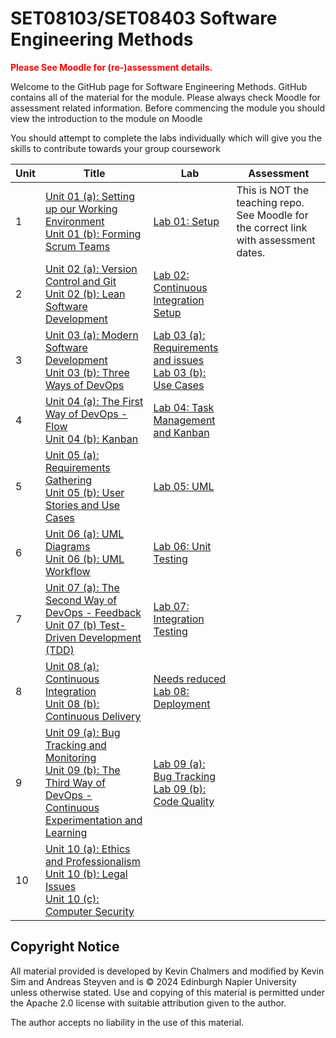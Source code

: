 # SET08103/SET08403 Software Engineering Methods

**<span style="color:red">Please See Moodle for (re-)assessment details.</span>**

Welcome to the GitHub page for Software Engineering Methods. GitHub contains all of the material for the module. Please always check Moodle for assessment related information.
Before commencing the module you should view the introduction to the module on Moodle

You should attempt to complete the labs individually which will give you the skills to contribute towards your group coursework 


| Unit                                                    | Title                                                                                                                                                                                     | Lab                                                                                   | Assessment        |
| ------------------------------------------------------------ |-------------------------------------------------------------------------------------------------------------------------------------------------------------------------------------------|---------------------------------------------------------------------------------------|-------------------|
| 1 | [Unit 01 (a): Setting up our Working Environment](units/unit01/unit01a.md) <br> [Unit 01 (b): Forming Scrum Teams](units/unit01/unit01b.md)                                               | [Lab 01: Setup](labs/lab01)                                                           | This is NOT the teaching repo. See Moodle for the correct link with assessment dates. |
| 2 | [Unit 02 (a): Version Control and Git](units/unit02/unit02a.md) <br> [Unit 02 (b): Lean Software Development](units/unit02/unit02b.md)                                                    | [Lab 02: Continuous Integration Setup](labs/lab02)                                    |                   |
| 3 | [Unit 03 (a): Modern Software Development](units/unit03/unit03a.md) <br> [Unit 03 (b): Three Ways of DevOps](units/unit03/unit03b.md)                                                     | [Lab 03 (a): Requirements and issues](labs/lab03a) <br> [Lab 03 (b): Use Cases](labs/lab03b) |                   |
| 4 | [Unit 04 (a): The First Way of DevOps - Flow](units/unit04/unit04a.md) <br> [Unit 04 (b): Kanban](units/unit04/unit04b.md)                                                                | [Lab 04: Task Management and Kanban](labs/lab04)                                      |                   |
| 5 | [Unit 05 (a): Requirements Gathering](units/unit05/unit05a.md) <br> [Unit 05 (b): User Stories and Use Cases](units/unit05/unit05b.md)                                                    | [Lab 05: UML](labs/lab05)                                                             |                   |
| 6 | [Unit 06 (a): UML Diagrams](units/unit06/unit06a.md) <br> [Unit 06 (b): UML Workflow](units/unit06/unit06b.md)                                                                            | [Lab 06: Unit Testing](labs/lab06)                                                    |                   |
| 7 | [Unit 07 (a): The Second Way of DevOps - Feedback](units/unit07/unit07a) <br> [Unit 07 (b) Test-Driven Development (TDD)](units/unit07/unit07b.md)                                        | [Lab 07: Integration Testing](labs/lab07)                                             |                   |
| 8 | [Unit 08 (a): Continuous Integration](units/unit08/unit08a.md) <br> [Unit 08 (b): Continuous Delivery](units/unit08/unit08b.md)                                                           | [Needs reduced Lab 08: Deployment](labs/lab08)                                        |                   |
| 9 | [Unit 09 (a): Bug Tracking and Monitoring](units/unit09/unit09a) <br> [Unit 09 (b): The Third Way of DevOps - Continuous Experimentation and Learning](units/unit09/unit09b)                                                                                                                 | [Lab 09 (a): Bug Tracking](labs/lab09a) <br> [Lab 09 (b): Code Quality](labs/lab09b)  |                   |
| 10      | [Unit 10 (a): Ethics and Professionalism](units/unit10/unit10a.md) <br> [Unit 10 (b): Legal Issues](units/unit10/unit10b.md)<br>[Unit 10 (c): Computer Security](units/unit10/unit10c.md) |                                                                                       |                   |

## Copyright Notice

All material provided is developed by Kevin Chalmers and modified by Kevin Sim and Andreas Steyven and is &copy; 2024 Edinburgh Napier University unless otherwise stated.  Use and copying of this material is permitted under the Apache 2.0 license with suitable attribution given to the author.

The author accepts no liability in the use of this material.
